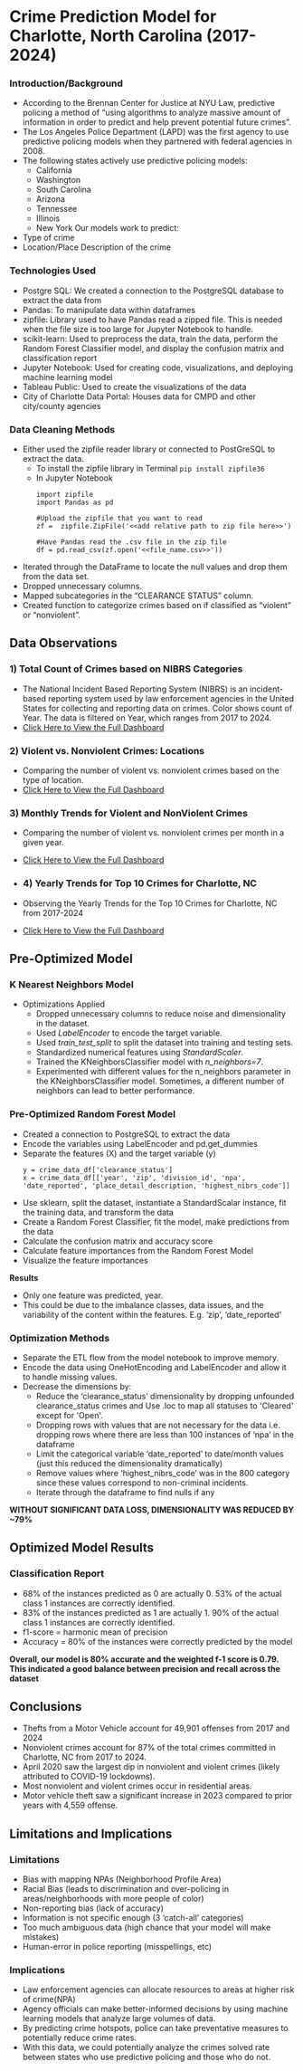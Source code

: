 # Crime Prediction Model for Charlotte, North Carolina (2017-2024)

### Introduction/Background
- According to the Brennan Center for Justice at NYU Law, predictive policing a method of “using algorithms to analyze massive amount of information in order to predict and help prevent potential future crimes”.
- The Los Angeles Police Department (LAPD) was the first agency to use predictive policing models when they partnered with federal agencies in 2008.
- The following states actively use predictive policing models: 
  - California 
  - Washington
  - South Carolina 
  - Arizona
  - Tennessee
  - Illinois
  - New York
Our models work to predict:
- Type of crime
- Location/Place Description of the crime

### Technologies Used 
- Postgre SQL: We created a connection to the PostgreSQL database to extract the data from
- Pandas: To manipulate data within dataframes
- zipfile: Library used to have Pandas read a zipped file. This is needed when the file size is too large for Jupyter Notebook to handle.
- scikit-learn: Used to preprocess the data, train the data, perform the Random Forest Classifier model, and display the confusion matrix and classification report
- Jupyter Notebook: Used for creating code, visualizations, and deploying machine learning model
- Tableau Public: Used to create the visualizations of the data
- City of Charlotte Data Portal: Houses data for CMPD and other city/county agencies

### Data Cleaning Methods
- Either used the zipfile reader library or connected to PostGreSQL to extract the data.
   - To install the zipfile library in Terminal
     ``` pip install zipfile36 ```
   - In Jupyter Notebook 
     ```
     import zipfile
     import Pandas as pd
     
     #Upload the zipfile that you want to read
     zf =  zipfile.ZipFile('<<add relative path to zip file here>>')

     #Have Pandas read the .csv file in the zip file
     df = pd.read_csv(zf.open('<<file_name.csv>>'))
     ```
- Iterated through the DataFrame to locate the null values and drop them from the data set.
- Dropped unnecessary columns.
- Mapped subcategories in the “CLEARANCE STATUS” column.
- Created function to categorize crimes based on if classified as “violent” or “nonviolent”.


## Data Observations 
### 1) Total Count of Crimes based on NIBRS Categories 
- The National Incident Based Reporting System (NIBRS) is an incident-based reporting system used by law enforcement agencies in the United States for collecting and reporting data on crimes.  Color shows count of Year. The data is filtered on Year, which ranges from 2017 to 2024.
- [Click Here to View the Full Dashboard](https://public.tableau.com/views/TotalCountofCrimesBasedonNationalIncidentBasedReportingSystemNIBRSCategories/Dashboard4?:language=en-US&:sid=&:display_count=n&:origin=viz_share_link)

### 2) Violent vs. Nonviolent Crimes: Locations
- Comparing the number of violent vs. nonviolent crimes based on the type of location.
-  [Click Here to View the Full Dashboard](https://public.tableau.com/views/WIPProject4Visualizations/Dashboard3?:language=en-US&:sid=&:display_count=n&:origin=viz_share_link)

### 3) Monthly Trends for Violent and NonViolent Crimes
- Comparing the number of violent vs. nonviolent crimes per month in a given year. 
- [Click Here to View the Full Dashboard](https://public.tableau.com/views/TotalCountofCrimesCLT-NIBRSCategories/Dashboard5?:language=en-US&:sid=&:display_count=n&:origin=viz_share_link)

- ### 4) Yearly Trends for Top 10 Crimes for Charlotte, NC
- Observing the Yearly Trends for the Top 10 Crimes for Charlotte, NC from 2017-2024
- [Click Here to View the Full Dashboard](https://public.tableau.com/views/YearlyTrendsforTop10CrimesinCharlotteNC/Dashboard6?:language=en-US&:sid=&:display_count=n&:origin=viz_share_link)

## Pre-Optimized Model 

### K Nearest Neighbors Model
- Optimizations Applied
  - Dropped unnecessary columns to reduce noise and dimensionality in the dataset.
  - Used  *LabelEncoder*  to encode the target variable.
  - Used *train_test_split* to split the dataset into training and testing sets.
  - Standardized numerical features using *StandardScaler*.
  - Trained the KNeighborsClassifier model with *n_neighbors=7*.
  - Experimented with different values for the n_neighbors parameter in the KNeighborsClassifier model. Sometimes, a different number of neighbors can lead to better performance.

### Pre-Optimized Random Forest Model 
- Created a connection to PostgreSQL to extract the data
- Encode the variables using LabelEncoder and pd.get_dummies
- Separate the features (X) and the target variable (y)
  ```
  y = crime_data_df['clearance_status']
  x = crime_data_df[['year', 'zip', 'division_id', 'npa', 'date_reported', 'place_detail_description, 'highest_nibrs_code']]

  ```
- Use sklearn, split the dataset, instantiate a StandardScalar instance, fit the training data, and transform the data
- Create a Random Forest Classifier, fit the model, make predictions from the data
- Calculate the confusion matrix and accuracy score
- Calculate feature importances from the Random Forest Model
- Visualize the feature importances

**Results**
- Only one feature was predicted, year.
- This could be due to the imbalance classes, data issues, and the variability of the content within the features. E.g. ‘zip’, ‘date_reported’

### Optimization Methods
- Separate the ETL flow from the model notebook to improve memory.
- Encode the data using OneHotEncoding and LabelEncoder and allow it to handle missing values.
- Decrease the dimensions by:
  - Reduce the ‘clearance_status’ dimensionality by dropping unfounded clearance_status crimes and Use .loc to map all statuses to 'Cleared' except for 'Open'.
  - Dropping rows with values that are not necessary for the data i.e. dropping rows where there are less than 100 instances of ‘npa’ in the dataframe
  - Limit the categorical variable ‘date_reported’ to date/month values (just this reduced the dimensionality dramatically)
  - Remove values where ‘highest_nibrs_code’ was in the 800 category since these values correspond to non-criminal incidents.
  - Iterate through the dataframe to find nulls if any

**WITHOUT SIGNIFICANT DATA LOSS, DIMENSIONALITY WAS REDUCED BY ~79%**

## Optimized Model Results 

### Classification Report
- 68% of the instances predicted as 0 are actually 0. 53% of the actual class 1 instances are correctly identified.
- 83% of the instances predicted as 1 are actually 1. 90% of the actual class 1 instances are correctly identified.
- f1-score = harmonic mean of precision
- Accuracy = 80% of the instances were correctly predicted by the model

**Overall, our model is 80% accurate and the weighted f-1 score is 0.79. This indicated a good balance between precision and recall across the dataset**

## Conclusions
- Thefts from a Motor Vehicle account for 49,901 offenses from 2017 and 2024
- Nonviolent crimes account for 87% of the total crimes committed in Charlotte, NC from 2017 to 2024.
- April 2020 saw the largest dip in nonviolent and violent crimes (likely attributed to COVID-19 lockdowns).
- Most nonviolent and violent crimes occur in residential areas.
- Motor vehicle theft saw a significant increase in 2023 compared to prior years with 4,559 offense.

## Limitations and Implications

### Limitations 
- Bias with mapping NPAs (Neighborhood Profile Area)
- Racial Bias (leads to discrimination and over-policing in areas/neighborhoods with more people of color)
- Non-reporting bias (lack of accuracy)
- Information is not specific enough (3 ‘catch-all’ categories)
- Too much ambiguous data (high chance that your model will make mistakes)
- Human-error in police reporting (misspellings, etc)

### Implications 
- Law enforcement agencies can allocate resources to areas at higher risk of crime(NPA)
- Agency officials can make better-informed decisions by using machine learning models that analyze large volumes of data.
- By predicting crime hotspots, police can take preventative measures to potentially reduce crime rates.
- With this data, we could potentially analyze the crimes solved rate between states who use predictive policing and those who do not.








    

